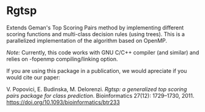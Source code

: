 # Rgtsp

Extends Geman's Top Scoring Pairs method by implementing different 
scoring functions and multi-class decision rules (using trees). This 
is a parallelized implementation of the algorithm based on OpenMP.

*Note:* Currently, this code works with GNU C/C++ compiler (and similar)
and relies on -fopenmp compiling/linking option.

If you are using this package in a publication, we would apreciate if
you would cite our paper:

V. Popovici, E. Budinska, M. Delorenzi. *Rgtsp: a generalized top scoring 
pairs package for class prediction*. Bioinformatics 27(12): 1729–1730, 2011.
https://doi.org/10.1093/bioinformatics/btr233
